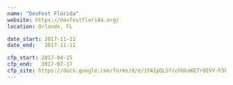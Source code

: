 ```yaml
---
name: "DevFest Florida"
website: https://devfestflorida.org/
location: Orlando, FL

date_start: 2017-11-11
date_end:   2017-11-11

cfp_start: 2017-04-15
cfp_end:   2017-07-17
cfp_site: https://docs.google.com/forms/d/e/1FAIpQLSfcchhhaKETrOEVY-h5EngpTby7QMJl_G2LEl8XjYP5nXIS4g/viewform
---
```


